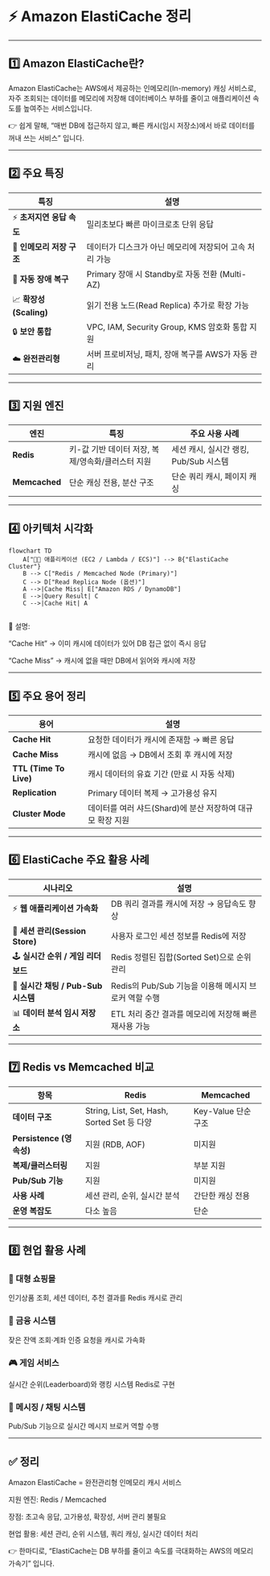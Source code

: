 <h1 id="⚡-amazon-elasticache-정리">⚡ Amazon ElastiCache 정리</h1>
<hr />
<h2 id="1️⃣-amazon-elasticache란">1️⃣ Amazon ElastiCache란?</h2>
<p>Amazon ElastiCache는
AWS에서 제공하는 인메모리(In-memory) 캐싱 서비스로,
자주 조회되는 데이터를 메모리에 저장해 데이터베이스 부하를 줄이고 애플리케이션 속도를 높여주는 서비스입니다.</p>
<p>👉 쉽게 말해,
“매번 DB에 접근하지 않고, 빠른 캐시(임시 저장소)에서 바로 데이터를 꺼내 쓰는 서비스” 입니다.</p>
<hr />
<h2 id="2️⃣-주요-특징">2️⃣ 주요 특징</h2>
<table>
<thead>
<tr>
<th>특징</th>
<th>설명</th>
</tr>
</thead>
<tbody><tr>
<td>⚡ <strong>초저지연 응답 속도</strong></td>
<td>밀리초보다 빠른 마이크로초 단위 응답</td>
</tr>
<tr>
<td>🧠 <strong>인메모리 저장 구조</strong></td>
<td>데이터가 디스크가 아닌 메모리에 저장되어 고속 처리 가능</td>
</tr>
<tr>
<td>🔄 <strong>자동 장애 복구</strong></td>
<td>Primary 장애 시 Standby로 자동 전환 (Multi-AZ)</td>
</tr>
<tr>
<td>📈 <strong>확장성 (Scaling)</strong></td>
<td>읽기 전용 노드(Read Replica) 추가로 확장 가능</td>
</tr>
<tr>
<td>🔒 <strong>보안 통합</strong></td>
<td>VPC, IAM, Security Group, KMS 암호화 통합 지원</td>
</tr>
<tr>
<td>☁️ <strong>완전관리형</strong></td>
<td>서버 프로비저닝, 패치, 장애 복구를 AWS가 자동 관리</td>
</tr>
</tbody></table>
<hr />
<h2 id="3️⃣-지원-엔진">3️⃣ 지원 엔진</h2>
<table>
<thead>
<tr>
<th>엔진</th>
<th>특징</th>
<th>주요 사용 사례</th>
</tr>
</thead>
<tbody><tr>
<td><strong>Redis</strong></td>
<td>키-값 기반 데이터 저장, 복제/영속화/클러스터 지원</td>
<td>세션 캐시, 실시간 랭킹, Pub/Sub 시스템</td>
</tr>
<tr>
<td><strong>Memcached</strong></td>
<td>단순 캐싱 전용, 분산 구조</td>
<td>단순 쿼리 캐시, 페이지 캐싱</td>
</tr>
</tbody></table>
<hr />
<h2 id="4️⃣-아키텍처-시각화">4️⃣ 아키텍처 시각화</h2>
<pre><code class="language-mermaid">flowchart TD
    A[&quot;👩‍💻 애플리케이션 (EC2 / Lambda / ECS)&quot;] --&gt; B{&quot;ElastiCache Cluster&quot;}
    B --&gt; C[&quot;Redis / Memcached Node (Primary)&quot;]
    C --&gt; D[&quot;Read Replica Node (옵션)&quot;]
    A --&gt;|Cache Miss| E[&quot;Amazon RDS / DynamoDB&quot;]
    E --&gt;|Query Result| C
    C --&gt;|Cache Hit| A</code></pre>
<p><img alt="" src="https://velog.velcdn.com/images/yjshin/post/92232d26-d27b-4a75-aed0-829e8dc839f7/image.png" /></p>
<p>🧠 설명:</p>
<p>“Cache Hit” → 이미 캐시에 데이터가 있어 DB 접근 없이 즉시 응답</p>
<p>“Cache Miss” → 캐시에 없을 때만 DB에서 읽어와 캐시에 저장</p>
<hr />
<h2 id="5️⃣-주요-용어-정리">5️⃣ 주요 용어 정리</h2>
<table>
<thead>
<tr>
<th>용어</th>
<th>설명</th>
</tr>
</thead>
<tbody><tr>
<td><strong>Cache Hit</strong></td>
<td>요청한 데이터가 캐시에 존재함 → 빠른 응답</td>
</tr>
<tr>
<td><strong>Cache Miss</strong></td>
<td>캐시에 없음 → DB에서 조회 후 캐시에 저장</td>
</tr>
<tr>
<td><strong>TTL (Time To Live)</strong></td>
<td>캐시 데이터의 유효 기간 (만료 시 자동 삭제)</td>
</tr>
<tr>
<td><strong>Replication</strong></td>
<td>Primary 데이터 복제 → 고가용성 유지</td>
</tr>
<tr>
<td><strong>Cluster Mode</strong></td>
<td>데이터를 여러 샤드(Shard)에 분산 저장하여 대규모 확장 지원</td>
</tr>
</tbody></table>
<hr />
<h2 id="6️⃣-elasticache-주요-활용-사례">6️⃣ ElastiCache 주요 활용 사례</h2>
<table>
<thead>
<tr>
<th>시나리오</th>
<th>설명</th>
</tr>
</thead>
<tbody><tr>
<td>⚡ <strong>웹 애플리케이션 가속화</strong></td>
<td>DB 쿼리 결과를 캐시에 저장 → 응답속도 향상</td>
</tr>
<tr>
<td>🧠 <strong>세션 관리(Session Store)</strong></td>
<td>사용자 로그인 세션 정보를 Redis에 저장</td>
</tr>
<tr>
<td>🕹️ <strong>실시간 순위 / 게임 리더보드</strong></td>
<td>Redis 정렬된 집합(Sorted Set)으로 순위 관리</td>
</tr>
<tr>
<td>💬 <strong>실시간 채팅 / Pub-Sub 시스템</strong></td>
<td>Redis의 Pub/Sub 기능을 이용해 메시지 브로커 역할 수행</td>
</tr>
<tr>
<td>📊 <strong>데이터 분석 임시 저장소</strong></td>
<td>ETL 처리 중간 결과를 메모리에 저장해 빠른 재사용 가능</td>
</tr>
</tbody></table>
<hr />
<h2 id="7️⃣-redis-vs-memcached-비교">7️⃣ Redis vs Memcached 비교</h2>
<table>
<thead>
<tr>
<th>항목</th>
<th><strong>Redis</strong></th>
<th><strong>Memcached</strong></th>
</tr>
</thead>
<tbody><tr>
<td><strong>데이터 구조</strong></td>
<td>String, List, Set, Hash, Sorted Set 등 다양</td>
<td>Key-Value 단순 구조</td>
</tr>
<tr>
<td><strong>Persistence (영속성)</strong></td>
<td>지원 (RDB, AOF)</td>
<td>미지원</td>
</tr>
<tr>
<td><strong>복제/클러스터링</strong></td>
<td>지원</td>
<td>부분 지원</td>
</tr>
<tr>
<td><strong>Pub/Sub 기능</strong></td>
<td>지원</td>
<td>미지원</td>
</tr>
<tr>
<td><strong>사용 사례</strong></td>
<td>세션 관리, 순위, 실시간 분석</td>
<td>간단한 캐싱 전용</td>
</tr>
<tr>
<td><strong>운영 복잡도</strong></td>
<td>다소 높음</td>
<td>단순</td>
</tr>
</tbody></table>
<hr />
<h2 id="8️⃣-현업-활용-사례">8️⃣ 현업 활용 사례</h2>
<h3 id="🏢-대형-쇼핑몰">🏢 대형 쇼핑몰</h3>
<p>인기상품 조회, 세션 데이터, 추천 결과를 Redis 캐시로 관리</p>
<h3 id="🏦-금융-시스템">🏦 금융 시스템</h3>
<p>잦은 잔액 조회·계좌 인증 요청을 캐시로 가속화</p>
<h3 id="🎮-게임-서비스">🎮 게임 서비스</h3>
<p>실시간 순위(Leaderboard)와 랭킹 시스템 Redis로 구현</p>
<h3 id="💬-메시징--채팅-시스템">💬 메시징 / 채팅 시스템</h3>
<p>Pub/Sub 기능으로 실시간 메시지 브로커 역할 수행</p>
<hr />
<h2 id="✅-정리">✅ 정리</h2>
<p>Amazon ElastiCache = 완전관리형 인메모리 캐시 서비스</p>
<p>지원 엔진: Redis / Memcached</p>
<p>장점: 초고속 응답, 고가용성, 확장성, 서버 관리 불필요</p>
<p>현업 활용: 세션 관리, 순위 시스템, 쿼리 캐싱, 실시간 데이터 처리</p>
<p>👉 한마디로,
“ElastiCache는 DB 부하를 줄이고 속도를 극대화하는 AWS의 메모리 가속기” 입니다.</p>